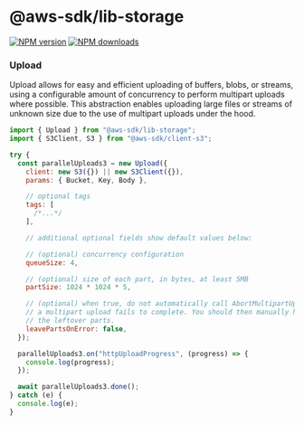 # @aws-sdk/lib-storage

[![NPM version](https://img.shields.io/npm/v/@aws-sdk/lib-storage/latest.svg)](https://www.npmjs.com/package/@aws-sdk/lib-storage)
[![NPM downloads](https://img.shields.io/npm/dm/@aws-sdk/lib-storage.svg)](https://www.npmjs.com/package/@aws-sdk/lib-storage)

### Upload

Upload allows for easy and efficient uploading of buffers, blobs, or streams, using a configurable amount of concurrency to perform multipart uploads where possible. This abstraction enables uploading large files or streams of unknown size due to the use of multipart uploads under the hood.

```js
import { Upload } from "@aws-sdk/lib-storage";
import { S3Client, S3 } from "@aws-sdk/client-s3";

try {
  const parallelUploads3 = new Upload({
    client: new S3({}) || new S3Client({}),
    params: { Bucket, Key, Body },

    // optional tags
    tags: [
      /*...*/
    ],

    // additional optional fields show default values below:

    // (optional) concurrency configuration
    queueSize: 4,

    // (optional) size of each part, in bytes, at least 5MB
    partSize: 1024 * 1024 * 5,

    // (optional) when true, do not automatically call AbortMultipartUpload when
    // a multipart upload fails to complete. You should then manually handle
    // the leftover parts.
    leavePartsOnError: false,
  });

  parallelUploads3.on("httpUploadProgress", (progress) => {
    console.log(progress);
  });

  await parallelUploads3.done();
} catch (e) {
  console.log(e);
}
```
